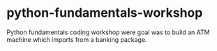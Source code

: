 # python-fundamentals-workshop

Python fundamentals coding workshop were goal was to build an ATM machine which imports from a banking package.
